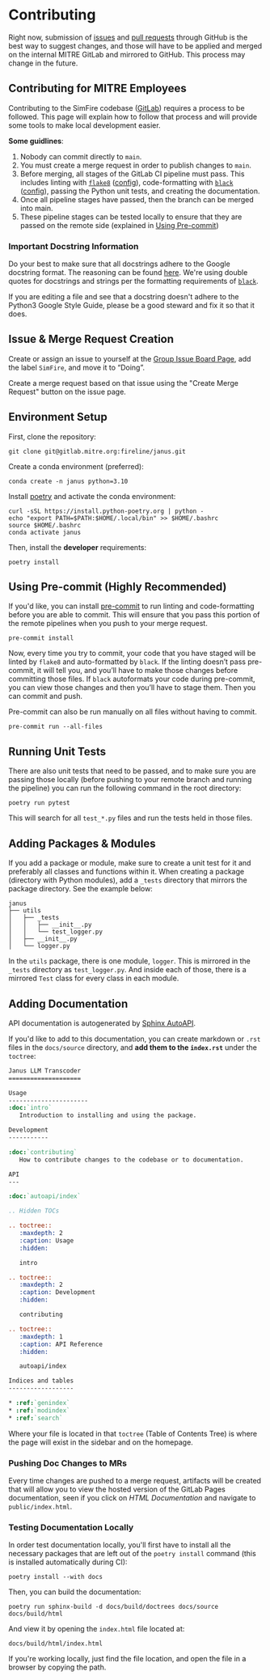 # Contributing

Right now, submission of [issues](https://github.com/mitrefireline/janus/issues) and [pull requests](https://github.com/mitrefireline/janus/pulls) through GitHub is the best way to suggest changes, and those will have to be applied and merged on the internal MITRE GitLab and mirrored to GitHub. This process may change in the future.

## Contributing for MITRE Employees

Contributing to the SimFire codebase ([GitLab](https://gitlab.mitre.org/fireline/janus)) requires a process to be followed. This page will explain how to follow that process and will provide some tools to make local development easier.

**Some guidlines**:
  1. Nobody can commit directly to `main`.
  2. You must create a merge request in order to publish changes to `main`.
  3. Before merging, all stages of the GitLab CI pipeline must pass. This includes linting with [`flake8`](https://flake8.pycqa.org/en/latest/) ([config](https://gitlab.mitre.org/fireline/janus/-/blob/main/.flake8)), code-formatting with [`black`](https://github.com/psf/black) ([config](https://gitlab.mitre.org/fireline/janus/-/blob/main/pyproject.toml)), passing the Python unit tests, and creating the documentation.
  4. Once all pipeline stages have passed, then the branch can be merged into main.
  5. These pipeline stages can be tested locally to ensure that they are passed on the remote side (explained in [Using Pre-commit](#using-pre-commit))

### Important Docstring Information

Do your best to make sure that all docstrings adhere to the Google docstring format. The reasoning can be found [here](https://www.sphinx-doc.org/en/main/usage/extensions/napoleon.html). We're using double quotes for docstrings and strings per the formatting requirements of [`black`](https://github.com/psf/black).

If you are editing a file and see that a docstring doesn't adhere to the Python3 Google Style Guide, please be a good steward and fix it so that it does.

## Issue & Merge Request Creation
Create or assign an issue to yourself at the [Group Issue Board Page](https://gitlab.mitre.org/groups/fireline/-/boards), add the label `SimFire`, and move it to “Doing”.

Create a merge request based on that issue using the "Create Merge Request" button on the issue page.

## Environment Setup

First, clone the repository:

```shell
git clone git@gitlab.mitre.org:fireline/janus.git
```

Create a conda environment (preferred):

```shell
conda create -n janus python=3.10
```

Install [poetry](https://python-poetry.org/) and activate the conda environment:

```shell
curl -sSL https://install.python-poetry.org | python -
echo "export PATH=$PATH:$HOME/.local/bin" >> $HOME/.bashrc
source $HOME/.bashrc
conda activate janus
```

Then, install the **developer** requirements:

```shell
poetry install
```

## Using Pre-commit (**Highly Recommended**)

If you'd like, you can install [pre-commit](https://pre-commit.com/) to run linting and code-formatting before you are able to commit. This will ensure that you pass this portion of the remote pipelines when you push to your merge request.

```shell
pre-commit install
```

Now, every time you try to commit, your code that you have staged will be linted by `flake8` and auto-formatted by `black`. If the linting doesn’t pass pre-commit, it will tell you, and you’ll have to make those changes before committing those files. If `black` autoformats your code during pre-commit, you can view those changes and then you’ll have to stage them. Then you can commit and push.

Pre-commit can also be run manually on all files without having to commit.

```shell
pre-commit run --all-files
```

## Running Unit Tests

There are also unit tests that need to be passed, and to make sure you are passing those locally (before pushing to your remote branch and running the pipeline) you can run the following command in the root directory:

```shell
poetry run pytest
```

This will search for all `test_*.py` files and run the tests held in those files.

## Adding Packages & Modules

If you add a package or module, make sure to create a unit test for it and preferably all classes and functions within it. When creating a package (directory with Python modules), add a `_tests` directory that mirrors the package directory. See the example below:

```
janus
├── utils
│   ├── _tests
│   │   ├── __init__.py
│   │   └── test_logger.py
│   ├── __init__.py
│   └── logger.py
```

In the `utils` package, there is one module, `logger`. This is mirrored in the `_tests` directory as `test_logger.py`. And inside each of those, there is a mirrored `Test` class for every class in each module.

## Adding Documentation

API documentation is autogenerated by [Sphinx AutoAPI](https://sphinx-autoapi.readthedocs.io/en/latest/).

If you'd like to add to this documentation, you can create markdown or `.rst` files in the `docs/source` directory, and **add them to the `index.rst`** under the `toctree`:

```rst
Janus LLM Transcoder
====================

Usage
----------------------
:doc:`intro`
   Introduction to installing and using the package.

Development
-----------

:doc:`contributing`
   How to contribute changes to the codebase or to documentation.

API
---

:doc:`autoapi/index`

.. Hidden TOCs

.. toctree::
   :maxdepth: 2
   :caption: Usage
   :hidden:

   intro

.. toctree::
   :maxdepth: 2
   :caption: Development
   :hidden:

   contributing

.. toctree::
   :maxdepth: 1
   :caption: API Reference
   :hidden:

   autoapi/index

Indices and tables
------------------

* :ref:`genindex`
* :ref:`modindex`
* :ref:`search`

```

Where your file is located in that `toctree` (Table of Contents Tree) is where the page will exist in the sidebar and on the homepage.

### Pushing Doc Changes to MRs

Every time changes are pushed to a merge request, artifacts will be created that will allow you to view the hosted version of the GitLab Pages documentation, seen if you click on _HTML Documentation_ and navigate to `public/index.html`.

### Testing Documentation Locally

In order test documentation locally, you'll first have to install all the necessary packages that are left out of the `poetry install` command (this is installed automatically during CI):

```shell
poetry install --with docs
```

Then, you can build the documentation:

```shell
poetry run sphinx-build -d docs/build/doctrees docs/source docs/build/html
```

And view it by opening the `index.html` file located at:

```
docs/build/html/index.html
```

If you're working locally, just find the file location, and open the file in a browser by copying the path.
